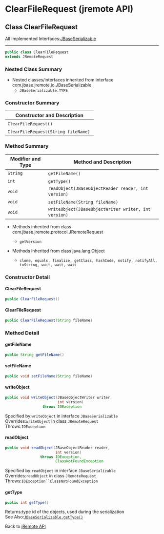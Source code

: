 # ClearFileRequest (jremote API)

<PageHeader />

## Class ClearFileRequest

All Implemented Interfaces:[JBaseSerializable](./../../io/jbaseserializable-(jremote-api) "interface in com.jbase.jremote.io")

* * *

```java
public class ClearFileRequest
extends JRemoteRequest
```

### Nested Class Summary

- Nested classes/interfaces inherited from interface com.jbase.jremote.io.JBaseSerializable
  - `JBaseSerializable.TYPE`

### Constructor Summary

| Constructor and Description |
| --- |
| `ClearFileRequest()`  |
| `ClearFileRequest(String fileName)`  |

### Method Summary

| Modifier and Type | Method and Description |
| --- | --- |
| `String` | `getFileName()`  |
| `int` | `getType()`  |
| `void` | `readObject(JBaseObjectReader reader, int version)`  |
| `void` | `setFileName(String fileName)`  |
| `void` | `writeObject(JBaseObjectWriter writer, int version)`  |

- Methods inherited from class com.jbase.jremote.protocol.JRemoteRequest
  - `getVersion`

- Methods inherited from class java.lang.Object
  - `clone, equals, finalize, getClass, hashCode, notify, notifyAll, toString, wait, wait, wait`

### Constructor Detail

#### ClearFileRequest

```java
public ClearFileRequest()
```

#### ClearFileRequest

```java
public ClearFileRequest(String fileName)
```

### Method Detail

#### getFileName

```java
public String getFileName()
```

#### setFileName

```java
public void setFileName(String fileName)
```

#### writeObject

```java
public void writeObject(JBaseObjectWriter writer,
                        int version)
                 throws IOException
```

Specified by:`writeObject` in interface `JBaseSerializable`  
Overrides:`writeObject` in class `JRemoteRequest`  
Throws:`IOException`

#### readObject

```java
public void readObject(JBaseObjectReader reader,
                       int version)
                throws IOException,
                       ClassNotFoundException
```

Specified by:`readObject` in interface `JBaseSerializable`  
Overrides:`readObject` in class `JRemoteRequest`  
Throws:`IOException``ClassNotFoundException`

#### getType

```java
public int getType()
```

Returns:type id of the objects, used during the serialization  
See Also:[`JBaseSerializable.getType()`](./../../io/jbaseserializable-(jremote-api)#getType--)

Back to [jRemote API](./../../README.md)

<PageFooter />
